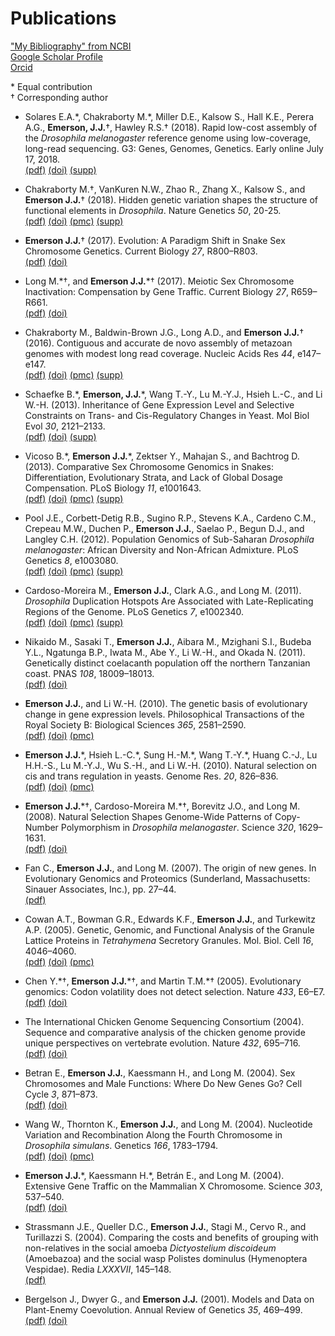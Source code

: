 # Publications

["My Bibliography" from NCBI](https://www.ncbi.nlm.nih.gov/sites/myncbi/james.emerson.1/bibliography/48761921/public/?sort=date&direction=descending)  
[Google Scholar Profile](https://scholar.google.com/citations?user=QwE4enQAAAAJ)  
[Orcid](http://orcid.org/0000-0001-9474-0891)  

\* Equal contribution  
† Corresponding author

<a name = 'p22'></a>
* Solares E.A.\*, Chakraborty M.\*,  Miller D.E., Kalsow S., Hall K.E., Perera A.G.,
**Emerson, J.J.**†, Hawley R.S.† (2018).
Rapid low-cost assembly of the *Drosophila melanogaster* reference genome
using low-coverage, long-read sequencing. G3: Genes, Genomes, Genetics. Early online July 17, 2018. <br>
[(pdf)](/documents/Solares2018G3early.pdf) [(doi)](https://doi.org/10.1534/g3.118.200162) [(supp)](/documents/Solares2018G3Supplement.zip)

<a name = 'p21'></a>
* Chakraborty M.†, VanKuren N.W., Zhao R., Zhang X., Kalsow S., and **Emerson J.J.**† (2018).
Hidden genetic variation shapes the structure of
functional elements in *Drosophila*. Nature Genetics *50*, 20-25.  
[(pdf)](/documents/Chakraborty2018NatureGenetics.pdf) [(doi)](https://doi.org/10.1038/s41588-017-0010-y) [(pmc)](https://www.ncbi.nlm.nih.gov/pmc/articles/PMC5742068/) [(supp)](/documents/Chakraborty2018NatureGeneticsSupplement.tgz)

<a name = 'p20'></a>
* **Emerson J.J.**† (2017). Evolution: A Paradigm Shift in Snake Sex
Chromosome Genetics. Current Biology *27*, R800–R803.  
[(pdf)](/documents/Emerson2017CurrBiol.pdf) [(doi)](https://doi.org/10.1016/j.cub.2017.06.079)

<a name = 'p19'></a>
* Long M.\*†, and **Emerson J.J.**\*† (2017). Meiotic Sex Chromosome
Inactivation: Compensation by Gene Traffic. Current Biology *27*,
R659–R661.  
[(pdf)](/documents/Long2017CurrBiol.pdf) [(doi)](https://doi.org/10.1016/j.cub.2017.05.077)

<a name = 'p18'></a>
* Chakraborty M., Baldwin-Brown J.G., Long A.D., and **Emerson J.J.**†
(2016). Contiguous and accurate de novo assembly of metazoan genomes
with modest long read coverage. Nucleic Acids Res *44*, e147–e147.  
[(pdf)](/documents/Chakraborty2016NucAcidsRes.pdf) [(doi)](https://doi.org/10.1093/nar/gkw654) [(pmc)](https://www.ncbi.nlm.nih.gov/pmc/articles/PMC5100563/) [(supp)](/documents/Chakraborty2016NucAcidsResSupplement.zip)

<a name = 'p17'></a>
* Schaefke B.\*, **Emerson, J.J.**\*, Wang T.-Y., Lu M.-Y.J., Hsieh L.-C.,
and Li W.-H. (2013). Inheritance of Gene Expression Level and Selective
Constraints on Trans- and Cis-Regulatory Changes in Yeast. Mol Biol Evol
*30*, 2121–2133.  
[(pdf)](/documents/Schaefke2013MolBiolEvol.pdf) [(doi)](https://doi.org/10.1093/molbev/mst114) [(supp)](/documents/Schaefke2013MolBiolEvolSupplement.zip)

<a name = 'p16'></a>
* Vicoso B.\*, **Emerson J.J.**\*, Zektser Y., Mahajan S., and Bachtrog
D. (2013). Comparative Sex Chromosome Genomics in Snakes:
Differentiation, Evolutionary Strata, and Lack of Global Dosage
Compensation. PLoS Biology *11*, e1001643.  
[(pdf)](/documents/Vicoso2013PLoSBio.pdf) [(doi)](https://doi.org/10.1371/journal.pbio.1001643) [(pmc)](https://www.ncbi.nlm.nih.gov/pmc/articles/PMC3754893/) [(supp)](/documents/Vicoso2013PLoSBioSupplement.zip)

<a name = 'p15'></a>
* Pool J.E., Corbett-Detig R.B., Sugino R.P., Stevens K.A., Cardeno
C.M., Crepeau M.W., Duchen P., **Emerson J.J.**, Saelao P., Begun
D.J., and Langley C.H. (2012). Population Genomics of Sub-Saharan *Drosophila
melanogaster*: African Diversity and Non-African Admixture. PLoS
Genetics *8*, e1003080.  
[(pdf)](/documents/Pool2012PLoSGen.pdf) [(doi)](https://doi.org/10.1371/journal.pgen.1003080) [(pmc)](https://www.ncbi.nlm.nih.gov/pmc/articles/PMC3527209/) [(supp)](/documents/Pool2012PLoSGenSupplement.zip)

<a name = 'p14'></a>
* Cardoso-Moreira M., **Emerson J.J.**, Clark A.G., and Long M.
(2011). *Drosophila* Duplication Hotspots Are Associated with
Late-Replicating Regions of the Genome. PLoS Genetics *7*, e1002340.  
[(pdf)](/documents/Cardoso-Moreira2011PLoSGen.pdf) [(doi)](https://doi.org/10.1371/journal.pgen.1002340) [(pmc)](https://www.ncbi.nlm.nih.gov/pmc/articles/PMC3207856/) [(supp)](/documents/Cardoso-Moreira2011PLoSGenSupplement.zip)

<a name = 'p13'></a>
* Nikaido M., Sasaki T., **Emerson J.J.**, Aibara M., Mzighani S.I.,
Budeba Y.L., Ngatunga B.P., Iwata M., Abe Y., Li W.-H., and Okada N.
(2011). Genetically distinct coelacanth population off the northern
Tanzanian coast. PNAS *108*, 18009–18013.  
[(pdf)](/documents/Nikaido2011PNAS.pdf) [(doi)](https://doi.org/10.1073/pnas.1115675108)

<a name = 'p12'></a>
* **Emerson J.J.**, and Li W.-H. (2010). The genetic basis of
evolutionary change in gene expression levels. Philosophical
Transactions of the Royal Society B: Biological Sciences *365*,
2581–2590.  
[(pdf)](/documents/Emerson2010PhilTransB.pdf) [(doi)](https://doi.org/10.1098/rstb.2010.0005) [(pmc)](https://www.ncbi.nlm.nih.gov/pmc/articles/PMC2935095/)

<a name = 'p11'></a>
* **Emerson J.J.**\*, Hsieh L.-C.\*, Sung H.-M.\*, Wang T.-Y.\*, Huang C.-J.,
Lu H.H.-S., Lu M.-Y.J., Wu S.-H., and Li W.-H. (2010). Natural
selection on cis and trans regulation in yeasts. Genome Res. *20*,
826–836.  
[(pdf)](/documents/Emerson2010GenRes.pdf) [(doi)](https://doi.org/10.1101/gr.101576.109) [(pmc)](https://www.ncbi.nlm.nih.gov/pmc/articles/PMC2877579/)

<a name = 'p10'></a>
* **Emerson J.J.**\*†, Cardoso-Moreira M.\*†, Borevitz J.O., and Long M.
(2008). Natural Selection Shapes Genome-Wide Patterns of Copy-Number
Polymorphism in *Drosophila melanogaster*. Science *320*, 1629–1631.  
[(pdf)](/documents/Emerson2008Science.pdf) [(doi)](https://doi.org/10.1126/science.1158078)

<a name = 'p09'></a>
* Fan C., **Emerson J.J.**, and Long M. (2007). The origin of new
genes. In Evolutionary Genomics and Proteomics (Sunderland,
Massachusetts: Sinauer Associates, Inc.), pp. 27–44.  
[(pdf)](/documents/Fan2007EvGenProt.pdf)

<a name = 'p08'></a>
* Cowan A.T., Bowman G.R., Edwards K.F., **Emerson J.J.**, and
Turkewitz A.P. (2005). Genetic, Genomic, and Functional Analysis of the
Granule Lattice Proteins in *Tetrahymena* Secretory Granules. Mol. Biol.
Cell *16*, 4046–4060.  
[(pdf)](/documents/Cowan2005MolBiolCell.pdf) [(doi)](https://dx.doi.org/10.1091/mbc.E05-01-0028) [(pmc)](https://www.ncbi.nlm.nih.gov/pmc/articles/PMC1196318/)

<a name = 'p07'></a>
* Chen Y.\*†, **Emerson J.J.**\*†, and Martin T.M.\*† (2005). Evolutionary
genomics: Codon volatility does not detect selection. Nature *433*,
E6–E7.  
[(pdf)](/documents/Chen2005Nature.pdf) [(doi)](https://doi.org/10.1038/nature03223)

<a name = 'p06'></a>
* The International Chicken Genome Sequencing Consortium (2004). Sequence
and comparative analysis of the chicken genome provide unique
perspectives on vertebrate evolution. Nature *432*, 695–716.  
[(pdf)](/documents/Hillier2004Nature.pdf) [(doi)](https://doi.org/10.1038/nature03154)

<a name = 'p05'></a>
* Betran E., **Emerson J.J.**, Kaessmann H., and Long M. (2004). Sex
Chromosomes and Male Functions: Where Do New Genes Go? Cell Cycle *3*,
871–873.  
[(pdf)](/documents/Betran2004CellCycle.pdf) [(doi)](https://doi.org/10.4161/cc.3.7.960)

<a name = 'p04'></a>
* Wang W., Thornton K., **Emerson J.J.**, and Long M. (2004).
Nucleotide Variation and Recombination Along the Fourth Chromosome in
*Drosophila simulans*. Genetics *166*, 1783–1794.  
[(pdf)](/documents/Wang2004Genetics.pdf) [(doi)](https://doi.org/10.1534/genetics.166.4.1783) [(pmc)](https://www.ncbi.nlm.nih.gov/pmc/articles/PMC1470817/)

<a name = 'p03'></a>
* **Emerson J.J.**\*, Kaessmann H.\*, Betrán E., and Long M. (2004).
Extensive Gene Traffic on the Mammalian X Chromosome. Science *303*,
537–540.  
[(pdf)](/documents/Emerson2004Science.pdf) [(doi)](https://doi.org/10.1126/science.1090042)

<a name = 'p02'></a>
* Strassmann J.E., Queller D.C., **Emerson J.J.**, Stagi M., Cervo R.,
and Turillazzi S. (2004). Comparing the costs and benefits of grouping
with non-relatives in the social amoeba *Dictyostelium discoideum*
(Amoebazoa) and the social wasp Polistes dominulus (Hymenoptera
Vespidae). Redia *LXXXVII*, 145–148.  
[(pdf)](/documents/Strassmann2004Redia.pdf)

<a name = 'p01'></a>
* Bergelson J., Dwyer G., and **Emerson J.J.** (2001). Models and Data
on Plant-Enemy Coevolution. Annual Review of Genetics *35*, 469–499.  
[(pdf)](/documents/Bergelson2001AnnRevGenet.pdf) [(doi)](https://doi.org/10.1146/annurev.genet.35.102401.090954)

<br><br><br><br><br><br><br><br><br><br><br><br><br><br><br><br><br><br><br><br><br><br><br><br><br><br><br><br><br><br><br><br><br><br><br><br><br><br><br><br><br><br><br><br><br><br><br><br><br><br>
